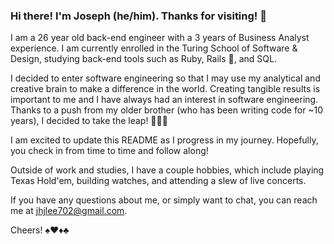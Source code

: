 ### Hi there! I'm Joseph (he/him). Thanks for visiting! 👋

I am a 26 year old back-end engineer with a 3 years of Business Analyst experience. I am currently enrolled in the Turing School of Software & Design, studying back-end tools such as Ruby, Rails 🚆, and SQL. 

I decided to enter software engineering so that I may use my analytical and creative brain to make a difference in the world. Creating tangible results is important to me and I have always had an interest in software engineering. Thanks to a push from my older brother (who has been writing code for ~10 years), I decided to take the leap! 🦘🦘🦘

I am excited to update this README as I progress in my journey. Hopefully, you check in from time to time and follow along!

Outside of work and studies, I have a couple hobbies, which include playing Texas Hold'em, building watches, and attending a slew of live concerts. 

If you have any questions about me, or simply want to chat, you can reach me at jhjlee702@gmail.com.

Cheers!
♠♥♦♣
